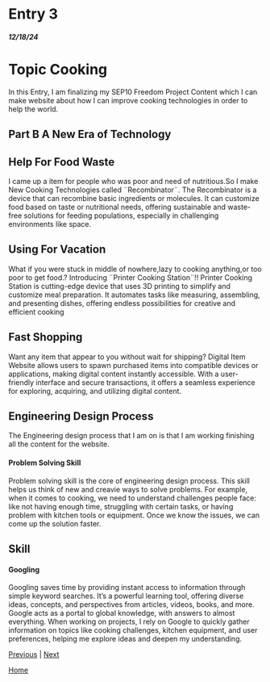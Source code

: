 # Entry 3
##### 12/18/24

<h1>Topic Cooking</h1>
In this Entry, I am finalizing my SEP10 Freedom Project Content which I can make website about how I can improve cooking technologies in order to help the world.

## Part B A New Era of Technology
## Help For Food Waste
I came up a item for people who was poor and need of nutritious.So I make New Cooking Technologies called ¨Recombinator¨.
The Recombinator is a device that can recombine basic ingredients or molecules. It can customize food based on taste or nutritional needs, offering sustainable and waste-free solutions for feeding populations, especially in challenging environments like space.
## Using For Vacation 
What if you were stuck in middle of nowhere,lazy to cooking anything,or too poor to get food.? Introducing ¨Printer Cooking Station¨!!
Printer Cooking Station is cutting-edge device that uses 3D printing to simplify and customize meal preparation. It automates tasks like measuring, assembling, and presenting dishes, offering endless possibilities for creative and efficient cooking
## Fast Shopping
Want any item that appear to you without wait for shipping? Digital Item Website allows users to spawn purchased items into compatible devices or applications, making digital content instantly accessible. With a user-friendly interface and secure transactions, it offers a seamless experience for exploring, acquiring, and utilizing digital content. 


## Engineering Design Process
The Engineering design process that I am on is that I am working finishing all the content for the website.

#### Problem Solving Skill 
Problem solving skill is the core of engineering design process. This skill helps us think of new and creavie ways to solve problems. For example, when it comes to cooking, we need to understand challenges people face: like not having enough time, struggling with certain tasks, or having problem with kitchen tools or equipment. Once we know the issues, we can come up the solution faster.  
## Skill 
#### Googling 
Googling saves time by providing instant access to information through simple keyword searches. It’s a powerful learning tool, offering diverse ideas, concepts, and perspectives from articles, videos, books, and more. Google acts as a portal to global knowledge, with answers to almost everything. When working on projects, I rely on Google to quickly gather information on topics like cooking challenges, kitchen equipment, and user preferences, helping me explore ideas and deepen my understanding.

[Previous](entry02.md) | [Next](entry04.md)

[Home](../README.md)
